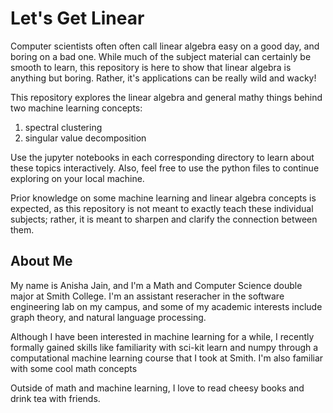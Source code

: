 # Let's Get Linear
Computer scientists often often call linear algebra easy on a good day, and boring on a bad one. While much of the subject material can certainly be smooth to learn, this repository is here to show that linear algebra is anything but boring. Rather, it's applications can be really wild and wacky!

This repository explores the linear algebra and general mathy things behind two machine learning concepts: 

1. spectral clustering 
2. singular value decomposition

Use the jupyter notebooks in each corresponding directory to learn about these topics interactively. Also, feel free to use the python files to continue exploring on your local machine.

Prior knowledge on some machine learning and linear algebra concepts is expected, as this repository is not meant to exactly teach these individual subjects; rather, it is meant to sharpen and clarify the connection between them. 

## About Me 
My name is Anisha Jain, and I'm a Math and Computer Science double major at Smith College. I'm an assistant reseracher in the software engineering lab on my campus, and some of my academic interests include graph theory, and natural language processing. 

Although I have been interested in machine learning for a while, I recently formally gained skills like familiarity with sci-kit learn and numpy through a computational machine learning course that I took at Smith. I'm also familiar with some cool math concepts

Outside of math and machine learning, I love to read cheesy books and drink tea with friends. 